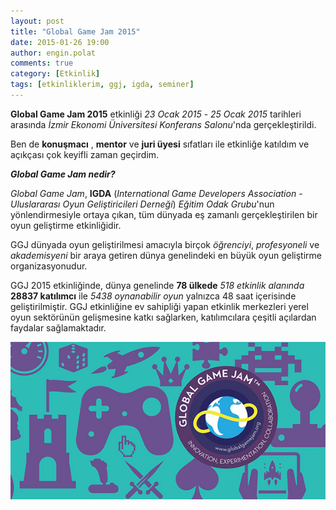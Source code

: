 ```yaml
---
layout: post
title: "Global Game Jam 2015"
date: 2015-01-26 19:00
author: engin.polat
comments: true
category: [Etkinlik]
tags: [etkinliklerim, ggj, igda, seminer]
---
```

**Global Game Jam 2015** etkinliği *23 Ocak 2015* - *25 Ocak 2015* tarihleri arasında *İzmir Ekonomi Üniversitesi Konferans Salonu*'nda gerçekleştirildi.

Ben de **konuşmacı** , **mentor** ve **juri üyesi** sıfatları ile etkinliğe katıldım ve açıkçası çok keyifli zaman geçirdim.

***Global Game Jam nedir?***

*Global Game Jam*, **IGDA** (*International Game Developers Association* - *Uluslararası Oyun Geliştiricileri Derneği*) *Eğitim Odak Grubu*'nun yönlendirmesiyle ortaya çıkan, tüm dünyada eş zamanlı gerçekleştirilen bir oyun geliştirme etkinliğidir.

GGJ dünyada oyun geliştirilmesi amacıyla birçok *öğrenciyi*, *profesyoneli* ve *akademisyeni* bir araya getiren dünya genelindeki en büyük oyun geliştirme organizasyonudur.

GGJ 2015 etkinliğinde, dünya genelinde **78 ülkede** *518 etkinlik alanında* **28837 katılımcı** ile *5438 oynanabilir oyun* yalnızca 48 saat içerisinde geliştirilmiştir. GGJ etkinliğine ev sahipliği yapan etkinlik merkezleri yerel oyun sektörünün gelişmesine katkı sağlarken, katılımcılara çeşitli açılardan faydalar sağlamaktadır.

![](/assets/uploads/2015/01/GlobalGameJam2015.jpg)

